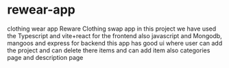 # rewear-app
clothing wear app
Reware Clothing swap app 
in this project we have used the Typescript and vite+react for the frontend also javascript and Mongodb, mangoos and express for backend
this app has good ui where user can add the project and can delete there items and can add item also categories page and description page  
